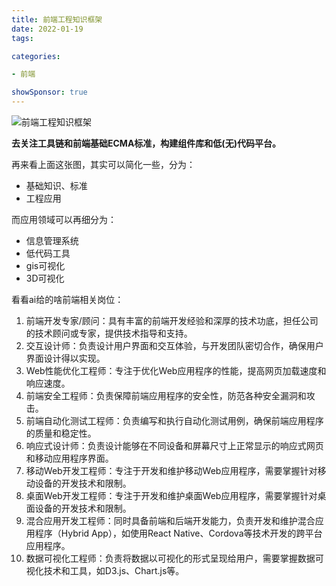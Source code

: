 ```yaml
---
title: 前端工程知识框架
date: 2022-01-19
tags: 

categories:

- 前端

showSponsor: true
---
```




![前端工程知识框架](./a5.png)

**去关注工具链和前端基础ECMA标准，构建组件库和低(无)代码平台。**

再来看上面这张图，其实可以简化一些，分为：

- 基础知识、标准
- 工程应用

而应用领域可以再细分为：

- 信息管理系统
- 低代码工具
- gis可视化
- 3D可视化

看看ai给的啥前端相关岗位：

1. 前端开发专家/顾问：具有丰富的前端开发经验和深厚的技术功底，担任公司的技术顾问或专家，提供技术指导和支持。
2. 交互设计师：负责设计用户界面和交互体验，与开发团队密切合作，确保用户界面设计得以实现。
3. Web性能优化工程师：专注于优化Web应用程序的性能，提高网页加载速度和响应速度。
4. 前端安全工程师：负责保障前端应用程序的安全性，防范各种安全漏洞和攻击。
5. 前端自动化测试工程师：负责编写和执行自动化测试用例，确保前端应用程序的质量和稳定性。
6. 响应式设计师：负责设计能够在不同设备和屏幕尺寸上正常显示的响应式网页和移动应用程序界面。
7. 移动Web开发工程师：专注于开发和维护移动Web应用程序，需要掌握针对移动设备的开发技术和限制。
8. 桌面Web开发工程师：专注于开发和维护桌面Web应用程序，需要掌握针对桌面设备的开发技术和限制。
9. 混合应用开发工程师：同时具备前端和后端开发能力，负责开发和维护混合应用程序（Hybrid App），如使用React Native、Cordova等技术开发的跨平台应用程序。
10. 数据可视化工程师：负责将数据以可视化的形式呈现给用户，需要掌握数据可视化技术和工具，如D3.js、Chart.js等。
